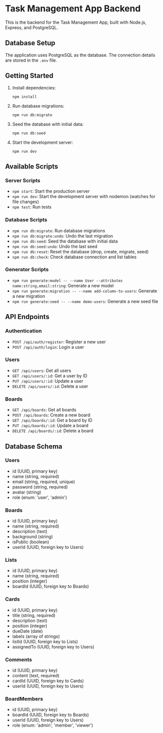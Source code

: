 # Task Management App Backend

This is the backend for the Task Management App, built with Node.js, Express, and PostgreSQL.

## Database Setup

The application uses PostgreSQL as the database. The connection details are stored in the `.env` file.


## Getting Started

1. Install dependencies:
   ```
   npm install
   ```

2. Run database migrations:
   ```
   npm run db:migrate
   ```

3. Seed the database with initial data:
   ```
   npm run db:seed
   ```

4. Start the development server:
   ```
   npm run dev
   ```

## Available Scripts

### Server Scripts
- `npm start`: Start the production server
- `npm run dev`: Start the development server with nodemon (watches for file changes)
- `npm test`: Run tests

### Database Scripts
- `npm run db:migrate`: Run database migrations
- `npm run db:migrate:undo`: Undo the last migration
- `npm run db:seed`: Seed the database with initial data
- `npm run db:seed:undo`: Undo the last seed
- `npm run db:reset`: Reset the database (drop, create, migrate, seed)
- `npm run db:check`: Check database connection and list tables

### Generator Scripts
- `npm run generate:model -- --name User --attributes name:string,email:string`: Generate a new model
- `npm run generate:migration -- --name add-column-to-users`: Generate a new migration
- `npm run generate:seed -- --name demo-users`: Generate a new seed file

## API Endpoints

### Authentication
- `POST /api/auth/register`: Register a new user
- `POST /api/auth/login`: Login a user

### Users
- `GET /api/users`: Get all users
- `GET /api/users/:id`: Get a user by ID
- `PUT /api/users/:id`: Update a user
- `DELETE /api/users/:id`: Delete a user

### Boards
- `GET /api/boards`: Get all boards
- `POST /api/boards`: Create a new board
- `GET /api/boards/:id`: Get a board by ID
- `PUT /api/boards/:id`: Update a board
- `DELETE /api/boards/:id`: Delete a board

## Database Schema

### Users
- id (UUID, primary key)
- name (string, required)
- email (string, required, unique)
- password (string, required)
- avatar (string)
- role (enum: 'user', 'admin')

### Boards
- id (UUID, primary key)
- name (string, required)
- description (text)
- background (string)
- isPublic (boolean)
- userId (UUID, foreign key to Users)

### Lists
- id (UUID, primary key)
- name (string, required)
- position (integer)
- boardId (UUID, foreign key to Boards)

### Cards
- id (UUID, primary key)
- title (string, required)
- description (text)
- position (integer)
- dueDate (date)
- labels (array of strings)
- listId (UUID, foreign key to Lists)
- assignedTo (UUID, foreign key to Users)

### Comments
- id (UUID, primary key)
- content (text, required)
- cardId (UUID, foreign key to Cards)
- userId (UUID, foreign key to Users)

### BoardMembers
- id (UUID, primary key)
- boardId (UUID, foreign key to Boards)
- userId (UUID, foreign key to Users)
- role (enum: 'admin', 'member', 'viewer') 
